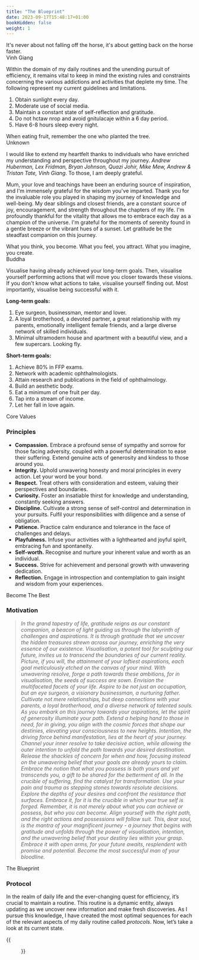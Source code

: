```yaml
---
title: "The Blueprint"
date: 2023-09-17T15:48:17+01:00
bookHidden: false
weight: 1
---
```


<tq>It's never about not falling off the horse, it's about getting back on the horse faster.</tq><br>
<au>Vinh Giang</au>

Within the domain of my daily routines and the unending pursuit of efficiency, it remains vital to keep in mind the existing rules and constraints concerning the various addictions and activities that deplete my time. The following represent my current guidelines and limitations.
1. Obtain sunlight every day.
2. Moderate use of social media.
3. Maintain a constant state of self-reflection and gratitude.
4. Do not hctaw nrop and avoid gnitulacaje within a 6 day period.
5. Have 6-8 hours sleep every night.


<tq>When eating fruit, remember the one who planted the tree.</tq><br>
<au>Unknown</au>

I would like to extend my heartfelt thanks to individuals who have enriched my understanding and perspective throughout my journey. *Andrew Huberman, Lex Fridman, Bryan Johnson, Quazi Johir, Mike Mew, Andrew & Tristan Tate, Vinh Giang*. To those, I am deeply grateful.

Mum, your love and teachings have been an enduring source of inspiration, and I'm immensely grateful for the wisdom you've imparted. Thank you for the invaluable role you played in shaping my journey of knowledge and well-being. My dear siblings and closest friends, are a constant source of joy, encouragement, and strength throughout the chapters of my life. I'm profoundly thankful for the vitality that allows me to embrace each day as a champion of the universe. I'm grateful for the moments of serenity found in a gentle breeze or the vibrant hues of a sunset. Let gratitude be the steadfast companion on this journey.


<tq>What you think, you become. What you feel, you attract. What you imagine, you create.</tq><br>
<au>Buddha</au>

Visualise having already achieved your long-term goals. Then, visualise yourself performing actions that will move you closer towards these visions. If you don't know what actions to take, visualise yourself finding out. Most importantly, visualise being successful with it.

**Long-term goals:**
1. Eye surgeon, businessman, mentor and lover.
2. A loyal brotherhood, a devoted partner, a great relationship with my parents, emotionally intelligent female friends, and a large diverse network of skilled individuals.
3. Minimal ultramodern house and apartment with a beautiful view, and a few supercars. Looking fly.

**Short-term goals:**
1. Achieve 80% in FFP exams.
3. Network with academic ophthalmologists.
2. Attain research and publications in the field of ophthalmology.
4. Build an aesthetic body.
5. Eat a minimum of one fruit per day.
6. Tap into a stream of income.
7. Let her fall in love again.



<n2>Core Values</n2>
### Principles

- **Compassion.** Embrace a profound sense of sympathy and sorrow for those facing adversity, coupled with a powerful determination to ease their suffering. Extend genuine acts of generosity and kindess to those around you. 
- **Integrity.** Uphold unwavering honesty and moral principles in every action. Let your word be your bond.
- **Respect.** Treat others with consideration and esteem, valuing their perspectives and boundaries. 
- **Curiosity.** Foster an insatiable thirst for knowledge and understanding, constantly seeking answers. 
- **Discipline.** Cultivate a strong sense of self-control and determination in your pursuits. Fulfil your responsibilities with diligence and a sense of obligation. 
- **Patience.** Practice calm endurance and tolerance in the face of challenges and delays. 
- **Playfulness.** Infuse your activities with a lighthearted and joyful spirit, embracing fun and spontaneity. 
- **Self-worth.** Recognise and nurture your inherent value and worth as an individual. 
- **Success.** Strive for achievement and personal growth with unwavering dedication. 
- **Reflection.** Engage in introspection and contemplation to gain insight and wisdom from your experiences.

<n2>Become The Best</n2>
### Motivation

> <i>In the grand tapestry of life, gratitude reigns as our constant companion, a beacon of light guiding us through the labyrinth of challenges and aspirations. It is through gratitude that we uncover the hidden treasures strewn across our journey, enriching the very essence of our existence. Visualisation, a potent tool for sculpting our future, invites us to transcend the boundaries of our current reality. Picture, if you will, the attainment of your loftiest aspirations, each goal meticulously etched on the canvas of your mind. With unwavering resolve, forge a path towards these ambitions, for in visualisation, the seeds of success are sown. Envision the multifaceted facets of your life. Aspire to be not just an occupation, but an eye surgeon, a visionary businessman, a nurturing father. Cultivate not mere relationships, but deep connections with your parents, a loyal brotherhood, and a diverse network of talented souls. As you embark on this journey towards your aspirations, let the spirit of generosity illuminate your path. Extend a helping hand to those in need, for in giving, you align with the cosmic forces that shape our destinies, elevating your consciousness to new heights. Intention, the driving force behind manifestation, lies at the heart of your journey. Channel your inner resolve to take decisive action, while allowing the outer intention to unfold the path towards your desired destination. Release the shackles of concern for when and how, focusing instead on the unwavering belief that your goals are already yours to claim. Embrace the notion that what you possess is both yours and yet transcends you, a gift to be shared for the betterment of all. In the crucible of suffering, find the catalyst for transformation. Use your pain and trauma as stepping stones towards resolute decisions. Explore the depths of your desires and confront the resistance that surfaces. Embrace it, for it is the crucible in which your true self is forged. Remember, it is not merely about what you can achieve or possess, but who you can become. Align yourself with the right path, and the right actions and possessions will follow suit. This, dear soul, is the mantra of your magnificent journey - a journey that begins with gratitude and unfolds through the power of visualisation, intention, and the unwavering belief that your destiny lies within your grasp. Embrace it with open arms, for your future awaits, resplendent with promise and potential. Become the most successful man of your bloodline.</i>

<n2>The Blueprint</n2>
### Protocol

In the realm of daily life and the ever-changing quest for efficiency, it’s crucial to maintain a routine. This routine is a dynamic entity, always updating as we uncover new information and make fresh discoveries. As I pursue this knowledge, I have created the most optimal sequences for each of the relevant aspects of my daily routine called *protocols*. Now, let’s take a look at its current state.

{{<figure class="figure" src="/protocol_230928.png" caption="Last updated 21 September, 2023.">}}



